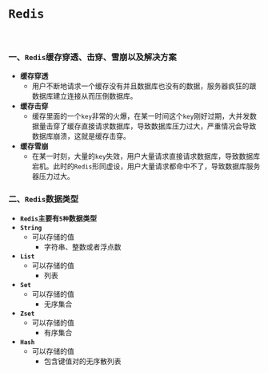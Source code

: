 # `Redis`

<br>

### 一、`Redis`缓存穿透、击穿、雪崩以及解决方案

- **缓存穿透**
  - 用户不断地请求一个缓存没有并且数据库也没有的数据，服务器疯狂的跟数据库建立连接从而压倒数据库。
- **缓存击穿**
  - 缓存里面的一个`key`非常的火爆，在某一时间这个`key`刚好过期，大并发数据量击穿了缓存直接请求数据库，导致数据库压力过大，严重情况会导致数据库崩溃，这就是缓存击穿。
- **缓存雪崩**
  - 在某一时刻，大量的`key`失效，用户大量请求直接请求数据库，导致数据库宕机。此时的`Redis`形同虚设，用户大量请求都命中不了，导致数据库服务器压力过大。

### 二、`Redis`数据类型

- **`Redis`主要有`5种`数据类型**
- **`String`**
  - 可以存储的值
    - 字符串、整数或者浮点数
- **`List`**
  - 可以存储的值
    - 列表
- **`Set`**
  - 可以存储的值
    - 无序集合
- **`Zset`**
  - 可以存储的值
    - 有序集合
- **`Hash`**
  - 可以存储的值
    - 包含键值对的无序散列表

